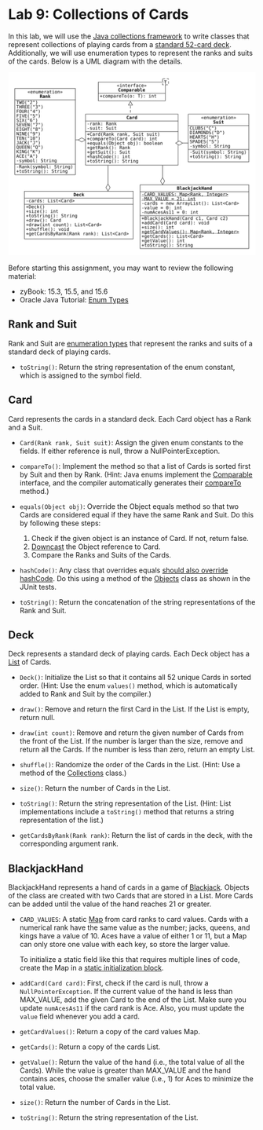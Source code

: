 # Lab 9: Collections of Cards

In this lab, we will use the [Java collections framework](https://docs.oracle.com/en/java/javase/11/docs/api/java.base/java/util/doc-files/coll-overview.html) to write classes that represent collections of playing cards from a [standard 52-card deck](https://en.wikipedia.org/wiki/Standard_52-card_deck).
Additionally, we will use enumeration types to represent the ranks and suits of the cards.
Below is a UML diagram with the details.

![game-uml](uml.svg)

Before starting this assignment, you may want to review the following material:

* zyBook: 15.3, 15.5, and 15.6
* Oracle Java Tutorial: [Enum Types](https://docs.oracle.com/javase/tutorial/java/javaOO/enum.html)

## Rank and Suit

Rank and Suit are [enumeration types](https://docs.oracle.com/en/java/javase/11/docs/api/java.base/java/lang/Enum.html) that represent the ranks and suits of a standard deck of playing cards.

* `toString()`: Return the string representation of the enum constant, which is assigned to the symbol field.

## Card

Card represents the cards in a standard deck.
Each Card object has a Rank and a Suit.

* `Card(Rank rank, Suit suit)`: Assign the given enum constants to the fields.
If either reference is null, throw a NullPointerException.

* `compareTo()`: Implement the method so that a list of Cards is sorted first by Suit and then by Rank.
(Hint: Java enums implement the [Comparable](https://docs.oracle.com/en/java/javase/11/docs/api/java.base/java/lang/Comparable.html) interface, and the compiler automatically generates their [compareTo](https://docs.oracle.com/en/java/javase/11/docs/api/java.base/java/lang/Enum.html#compareTo(E)) method.)

* `equals(Object obj)`: Override the Object equals method so that two Cards are considered equal if they have the same Rank and Suit.
Do this by following these steps:

  1. Check if the given object is an instance of Card. If not, return false.
  2. [Downcast](https://en.wikipedia.org/wiki/Downcasting) the Object reference to Card.
  3. Compare the Ranks and Suits of the Cards.

* `hashCode()`: Any class that overrides equals [should also override hashCode](https://docs.oracle.com/javase/tutorial/java/IandI/objectclass.html).
Do this using a method of the [Objects](https://docs.oracle.com/en/java/javase/11/docs/api/java.base/java/util/Objects.html) class as shown in the JUnit tests.

* `toString()`: Return the concatenation of the string representations of the Rank and Suit.

## Deck

Deck represents a standard deck of playing cards.
Each Deck object has a [List](https://docs.oracle.com/en/java/javase/11/docs/api/java.base/java/util/List.html) of Cards.

* `Deck()`: Initialize the List so that it contains all 52 unique Cards in sorted order.
(Hint: Use the enum `values()` method, which is automatically added to Rank and Suit by the compiler.)

* `draw()`: Remove and return the first Card in the List.
If the List is empty, return null.

* `draw(int count)`: Remove and return the given number of Cards from the front of the List.
If the number is larger than the size, remove and return all the Cards.
If the number is less than zero, return an empty List.

* `shuffle()`: Randomize the order of the Cards in the List.
(Hint: Use a method of the [Collections](https://docs.oracle.com/en/java/javase/11/docs/api/java.base/java/util/Collections.html) class.)

* `size()`: Return the number of Cards in the List.

* `toString()`: Return the string representation of the List. (Hint: List implementations include a `toString()` method that returns a 
string representation of the list.)

* `getCardsByRank(Rank rank)`: Return the list of cards in the deck, with the corresponding argument rank.  

## BlackjackHand

BlackjackHand represents a hand of cards in a game of [Blackjack](https://en.wikipedia.org/wiki/Blackjack).
Objects of the class are created with two Cards that are stored in a List.
More Cards can be added until the value of the hand reaches 21 or greater.

* `CARD_VALUES`: A static [Map](https://docs.oracle.com/en/java/javase/11/docs/api/java.base/java/util/Map.html) from card ranks to card values.
Cards with a numerical rank have the same value as the number; jacks, queens, and kings have a value of 10.
Aces have a value of either 1 or 11, but a Map can only store one value with each key, so store the larger value.

  To initialize a static field like this that requires multiple lines of code, create the Map in a [static initialization block](https://docs.oracle.com/javase/tutorial/java/javaOO/initial.html).

* `addCard(Card card)`: First, check if the card is null, throw a `NullPointerException`. If the current value of the hand is less than MAX_VALUE, add the given Card to the end of the List. Make sure you update `numAcesAs11` 
  if the card rank is Ace. Also, you must update the `value` field whenever you add a card.

* `getCardValues()`: Return a copy of the card values Map.

* `getCards()`: Return a copy of the cards List.

* `getValue()`: Return the value of the hand (i.e., the total value of all the Cards).
While the value is greater than MAX_VALUE and the hand contains aces, choose the smaller value (i.e., 1) for Aces to minimize the total value.

* `size()`: Return the number of Cards in the List.

* `toString()`: Return the string representation of the List.
